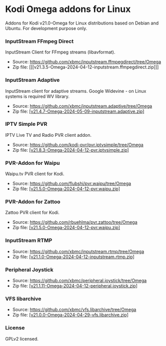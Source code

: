 # Kodi Omega addons for Linux

Addons for Kodi v21.0-Omega for Linux distributions based on Debian and Ubuntu. For development purpose only.

### InputStream FFmpeg Direct
InputStream Client for FFmpeg streams (libavformat).
- Source: https://github.com/xbmc/inputstream.ffmpegdirect/tree/Omega
- Zip file: [[[v21.3.5-Omega-2024-04-12-inputstream.ffmpegdirect.zip]]]

### InputStream Adaptive
InputStream client for adaptive streams.
Google Widevine - on Linux systems is required WV library.
- Source: https://github.com/xbmc/inputstream.adaptive/tree/Omega
- Zip file: [[v21.4.7-Omega-2024-05-09-inputstream.adaptive.zip]](https://github.com/gloriosotv/Dependencia-Kodi-Omega/raw/main/v21.4.7-Omega-2024-05-09-inputstream.adaptive.zip)

### IPTV Simple PVR
IPTV Live TV and Radio PVR client addon.
 - Source: https://github.com/kodi-pvr/pvr.iptvsimple/tree/Omega
- Zip file: [[v21.8.3-Omega-2024-04-12-pvr.iptvsimple.zip]](https://github.com/gloriosotv/Dependencia-Kodi-Omega/raw/main/v21.8.3-Omega-2024-04-12-pvr.iptvsimple.zip)
 
 ### PVR-Addon for Waipu
Waipu.tv PVR client for Kodi.
 - Source: https://github.com/flubshi/pvr.waipu/tree/Omega
 - Zip file: [[v21.5.0-Omega-2024-04-12-pvr.waipu.zip]](https://github.com/gloriosotv/Dependencia-Kodi-Omega/raw/main/v21.5.0-Omega-2024-04-12-pvr.waipu.zip)

### PVR-Addon for Zattoo
Zattoo PVR client for Kodi.
 - Source: https://github.com/rbuehlma/pvr.zattoo/tree/Omega
 - Zip file: [[v21.5.0-Omega-2024-04-12-pvr.waipu.zip]](https://github.com/gloriosotv/Dependencia-Kodi-Omega/raw/main/v21.0.1-Omega-2024-04-12-pvr.zattoo.zip)

### InputStream RTMP
- Source: https://github.com/xbmc/inputstream.rtmp/tree/Omega
- Zip file: [[v21.1.0-Omega-2024-04-12-inputstream.rtmp.zip]](https://github.com/gloriosotv/Dependencia-Kodi-Omega/raw/main/v21.1.0-Omega-2024-04-12-inputstream.rtmp.zip)

### Peripheral Joystick
- Source: https://github.com/xbmc/peripheral.joystick/tree/Omega
- Zip file: [[v21.1.11-Omega-2024-04-12-peripheral.joystick.zip]](https://github.com/gloriosotv/Dependencia-Kodi-Omega/raw/main/v21.1.11-Omega-2024-04-12-peripheral.joystick.zip)

### VFS libarchive
- Source: https://github.com/xbmc/vfs.libarchive/tree/Omega
- Zip file: [[v21.0.0-Omega-2024-04-29-vfs.libarchive.zip]](https://github.com/gloriosotv/Dependencia-Kodi-Omega/raw/main/v21.0.0-Omega-2024-04-29-vfs.libarchive.zip)


### License
GPLv2 licensed.
